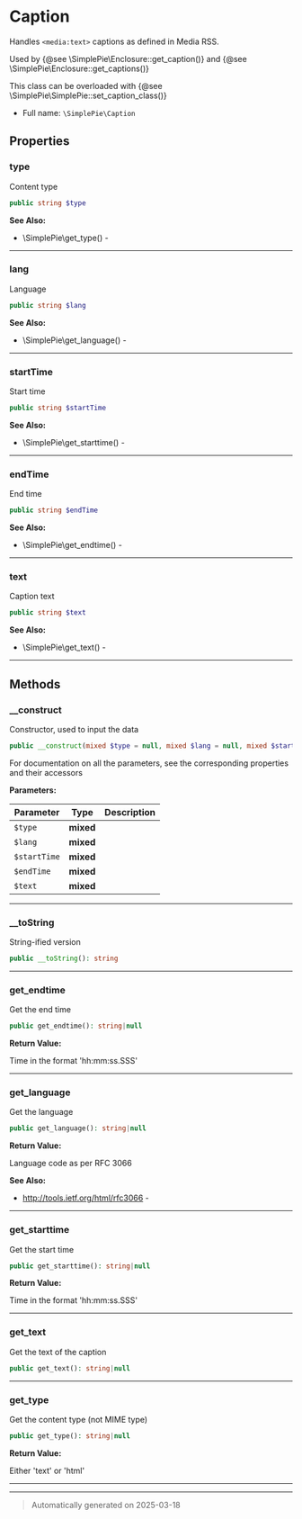 
# Caption

Handles `<media:text>` captions as defined in Media RSS.

Used by {@see \SimplePie\Enclosure::get_caption()} and {@see \SimplePie\Enclosure::get_captions()}

This class can be overloaded with {@see \SimplePie\SimplePie::set_caption_class()}

* Full name: `\SimplePie\Caption`



## Properties


### type

Content type

```php
public string $type
```





**See Also:**

* \SimplePie\get_type() - 

***

### lang

Language

```php
public string $lang
```





**See Also:**

* \SimplePie\get_language() - 

***

### startTime

Start time

```php
public string $startTime
```





**See Also:**

* \SimplePie\get_starttime() - 

***

### endTime

End time

```php
public string $endTime
```





**See Also:**

* \SimplePie\get_endtime() - 

***

### text

Caption text

```php
public string $text
```





**See Also:**

* \SimplePie\get_text() - 

***

## Methods


### __construct

Constructor, used to input the data

```php
public __construct(mixed $type = null, mixed $lang = null, mixed $startTime = null, mixed $endTime = null, mixed $text = null): mixed
```

For documentation on all the parameters, see the corresponding
properties and their accessors






**Parameters:**

| Parameter | Type | Description |
|-----------|------|-------------|
| `$type` | **mixed** |  |
| `$lang` | **mixed** |  |
| `$startTime` | **mixed** |  |
| `$endTime` | **mixed** |  |
| `$text` | **mixed** |  |





***

### __toString

String-ified version

```php
public __toString(): string
```












***

### get_endtime

Get the end time

```php
public get_endtime(): string|null
```









**Return Value:**

Time in the format 'hh:mm:ss.SSS'




***

### get_language

Get the language

```php
public get_language(): string|null
```









**Return Value:**

Language code as per RFC 3066




**See Also:**

* http://tools.ietf.org/html/rfc3066 - 

***

### get_starttime

Get the start time

```php
public get_starttime(): string|null
```









**Return Value:**

Time in the format 'hh:mm:ss.SSS'




***

### get_text

Get the text of the caption

```php
public get_text(): string|null
```












***

### get_type

Get the content type (not MIME type)

```php
public get_type(): string|null
```









**Return Value:**

Either 'text' or 'html'




***


***
> Automatically generated on 2025-03-18
